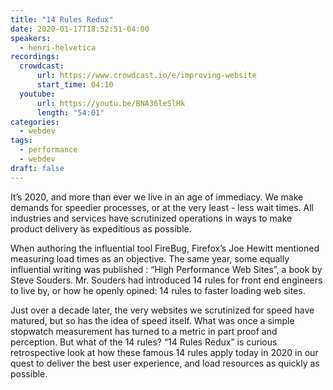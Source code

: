 ```yaml
---
title: "14 Rules Redux"
date: 2020-01-17T18:52:51-04:00
speakers:
  - henri-helvetica
recordings:
  crowdcast:
      url: https://www.crowdcast.io/e/improving-website
      start_time: 04:10
  youtube:
      url: https://youtu.be/BNA36leSlHk
      length: "54:01"
categories:
  - webdev
tags:
  - performance
  - webdev
draft: false
---
```


It’s 2020, and more than ever we live in an age of immediacy. We make demands for speedier processes, or at the very least - less wait times. All industries and services have scrutinized operations in ways to make product delivery as expeditious as possible.

When authoring the influential tool FireBug, Firefox’s Joe Hewitt mentioned measuring load times as an objective. The same year, some equally influential writing was published : “High Performance Web Sites”, a book by Steve Souders. Mr. Souders had introduced 14 rules for front end engineers to live by, or how he openly opined: 14 rules to faster loading web sites.

Just over a decade later, the very websites we scrutinized for speed have matured, but so has the idea of speed itself. What was once a simple stopwatch measurement has turned to a metric in part proof and perception. But what of the 14 rules? “14 Rules Redux” is curious retrospective look at how these famous 14 rules apply today in 2020 in our quest to deliver the best user experience, and load resources as quickly as possible.
